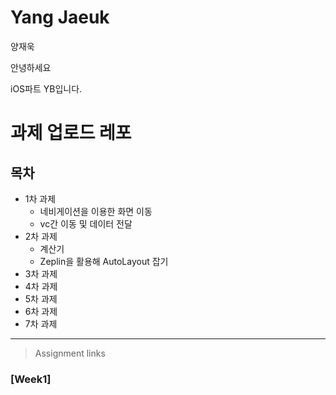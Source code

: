 # Yang Jaeuk
양재욱

안녕하세요

iOS파트 YB입니다.

# 과제 업로드 레포

## 목차

+ 1차 과제
  + 네비게이션을 이용한 화면 이동
  + vc간 이동 및 데이터 전달
+ 2차 과제
  + 계산기
  + Zeplin을 활용해 AutoLayout 잡기
+ 3차 과제 
+ 4차 과제
+ 5차 과제
+ 6차 과제
+ 7차 과제
<hr/>

> Assignment links

### [Week1] 

